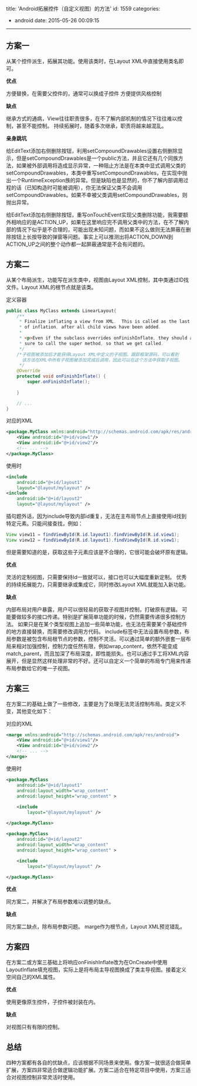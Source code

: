 title: 'Android拓展控件（自定义视图）的方法'
id: 1559
categories:
  - android
date: 2015-05-26 00:09:15
---

## 方案一
从某个控件派生，拓展其功能。使用该类时，在Layout XML中直接使用类名即可。

**优点**

方便替换，在需要父控件的，通常可以换成子控件
方便提供风格控制

**缺点**

继承方式的通病，View往往职责很多，在不了解内部机制的情况下往往难以控制，甚至不能控制。
持续拓展时，随着多次继承，职责将越来越混乱。

<!-- more -->

**亲身跳坑**

给EditText添加右侧删除按钮，利用setCompoundDrawables设置右侧删除显示，但是setCompoundDrawables是一个public方法，并且它还有几个同族方法，如果被外部调用将造成显示异常，一种阻止方法是在本类中显式调用父类的setCompoundDrawables，本类中重写setCompoundDrawables，在实现中抛出一个RuntimeException族的异常。但是缺陷也是显然的，你不了解内部调用过程的话（已知构造时可能被调用），你无法保证父类不会调用setCompoundDrawables。如果不幸被父类调用setCompoundDrawables，则抛出异常。

给EditText添加右侧删除按钮，重写onTouchEvent实现父类删除功能，我需要额外相响应的是ACTION_UP，如果在这里响应完不调用父类中的方法，在不了解内部的情况下似乎是不合理的，可能出现未知问题，而如果不这么做则无法屏蔽在删除按钮上长按导致的弹窗等问题。事实上可以推测出将ACTION_DOWN到ACTION_UP之间的整个动作都一起屏蔽通常是不会有问题的。


## 方案二

从某个布局派生，功能写在派生类中，视图由Layout XML控制，其中类通过ID找文件。Layout XML的根节点就是该类。

定义容器

```java
public class MyClass extends LinearLayout{
    /**
     * Finalize inflating a view from XML.  This is called as the last phase
     * of inflation, after all child views have been added.
     *
     * <p>Even if the subclass overrides onFinishInflate, they should always be
     * sure to call the super method, so that we get called.
     */
    /*子视图被添加后才能获得Layout XML中定义的子视图。跟踪框架源码，可以看到
      该方法在XML中所有子视图被添加完成后调用，因此可以在这个方法中获取子视图。
     */
    @Override
    protected void onFinishInflate() {
        super.onFinishInflate();
            
    }

    // ... 
}
```

对应的XML

```xml
<package.MyClass xmlns:android="http://schemas.android.com/apk/res/android">
    <View android:id="@+id/view1"/>
    <View android:id="@+id/view2"/>
    <!-- ... -->
</package.MyClass>
```

使用时

```xml
<include 
    android:id="@+id/layout1"
    layout="@layout/mylayout" />
<include 
    android:id="@+id/layout2"
    layout="@layout/mylayout" />
```

插句题外话，因为include导致内部id重复，无法在主布局节点上直接使用id找到特定元素。只能间接查找，例如：

```java
View view11 = findViewById(R.id.layout1).findViewById(R.id.view1);
View view12 = findViewById(R.id.layout1).findViewById(R.id.view1);
```

但是需要知道的是，获取这些子元素应该是不合理的，它很可能会破坏原有逻辑。

**优点**

灵活的定制视图，只需要保持Id一致就可以，接口也可以大幅度重新定制。
优秀的持续拓展能力，只需要继承或集成它，同时修改Layout XML就能加入新功能。

**缺点**

内部布局对用户暴露，用户可以很轻易的获取子视图并控制，打破原有逻辑。
可能要做较多的接口传递。特别是扩展简单功能的时候，仍然需要传递很多控制方法。
如果只是在某个类型视图上追加一些简单功能，也无法在需要某个基础控件的地方直接替换，而需要修改调用方代码。
include标签中无法设置布局参数，布局参数是被包含布局根节点的参数，控制不灵活。可以通过简单的额外嵌套一层布局来相对加强控制，控制力度任然有限，例如wrap_content，依然不能变成match_parent，而且加深了布局深度，即性能损失。也可以通过手工将XML内容展开，但是显然这样处理非常的不好。还可以自定义一个简单的布局专门用来传递布局参数给它的唯一子视图。

## 方案三

在方案二的基础上做了一些修改，主要是为了处理无法灵活控制布局。类定义不变，其他变化如下：

对应的XML

```xml
<marge xmlns:android="http://schemas.android.com/apk/res/android">
    <View android:id="@+id/view1"/>
    <View android:id="@+id/view2"/>
    <!-- ... -->
</marge>
```

使用时

```xml
<package.MyClass
    android:id="@+id/layout1"
    android:layout_width="wrap_content"
    android:layout_height="wrap_content" >
        
    <include 
        layout="@layout/mylayout" />

</package.MyClass>

<package.MyClass
    android:id="@+id/layout2"
    android:layout_width="wrap_content"
    android:layout_height="wrap_content" >
        
    <include 
        layout="@layout/mylayout" />

</package.MyClass>
```

**优点**

同方案二，并解决了布局参数难以调整的缺点。

**缺点**

同方案二缺点，除布局参数问题。
marge作为根节点，Layout XML预览错乱。

## 方案四

在方案二或方案三基础上将响应onFinishInflate改为在OnCreate中使用LayoutInflate填充视图，实际上是将布局主导视图换成了类主导视图。接着定义空间自己的XML属性。

**优点**

使用更像原生控件，子控件被封装在内。

**缺点**

对视图只有有限的控制。

## 总结

四种方案都有各自的优缺点，应该根据不同场景来使用。像方案一就很适合做简单扩展，方案四非常适合做逻辑功能扩展。方案二适合在特定项目中使用，方案三适合对视图控制非常灵活时使用。